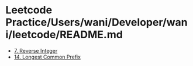 # Leetcode Practice/Users/wani/Developer/wani/leetcode/README.md

- [7. Reverse Integer](7_Reverse_Integer.md)
- [14. Longest Common Prefix](14_Longest_Common_Prefix.md)
